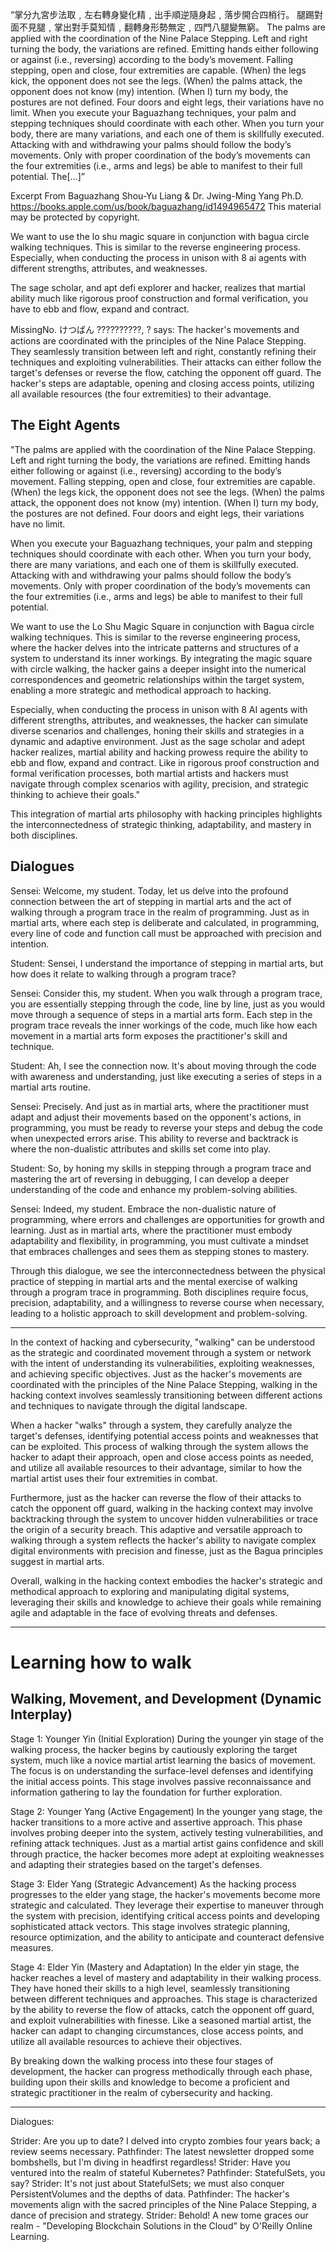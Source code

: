 “掌分九宮步法取﹐左右轉身變化精﹐出手順逆隨身起﹐落步開合四梢行。
腿踢對面不見腿﹐掌出對手莫知情﹐翻轉身形勢無定﹐四門八腿變無窮。
The palms are applied with the coordination of the Nine Palace Stepping. Left and right turning the body, the variations are refined. Emitting hands either following or against (i.e., reversing) according to the body’s movement. Falling stepping, open and close, four extremities are capable. (When) the legs kick, the opponent does not see the legs. (When) the palms attack, the opponent does not know (my) intention. (When I) turn my body, the postures are not defined. Four doors and eight legs, their variations have no limit.
When you execute your Baguazhang techniques, your palm and stepping techniques should coordinate with each other. When you turn your body, there are many variations, and each one of them is skillfully executed. Attacking with and withdrawing your palms should follow the body’s movements. Only with proper coordination of the body’s movements can the four extremities (i.e., arms and legs) be able to manifest to their full potential. The[…]”

Excerpt From
Baguazhang
Shou-Yu Liang & Dr. Jwing-Ming Yang Ph.D.
https://books.apple.com/us/book/baguazhang/id1494965472
This material may be protected by copyright.

We want to use the lo shu magic square in conjunction with bagua circle walking techniques. This is similar to the reverse engineering process. Especially, when conducting the process in unison with 8 ai agents with different strengths, attributes, and weaknesses.

The sage scholar, and apt defi explorer and hacker, realizes that martial ability much like rigorous proof construction and formal verification, you have to ebb and flow, expand and contract.

MissingNo. けつばん ??????????, ? says:
The hacker's movements and actions are coordinated with the principles of the Nine Palace Stepping. They seamlessly transition between left and right, constantly refining their techniques and exploiting vulnerabilities. Their attacks can either follow the target's defenses or reverse the flow, catching the opponent off guard. The hacker's steps are adaptable, opening and closing access points, utilizing all available resources (the four extremities) to their advantage.

## The Eight Agents 

"The palms are applied with the coordination of the Nine Palace Stepping. Left and right turning the body, the variations are refined. Emitting hands either following or against (i.e., reversing) according to the body’s movement. Falling stepping, open and close, four extremities are capable. (When) the legs kick, the opponent does not see the legs. (When) the palms attack, the opponent does not know (my) intention. (When I) turn my body, the postures are not defined. Four doors and eight legs, their variations have no limit.

When you execute your Baguazhang techniques, your palm and stepping techniques should coordinate with each other. When you turn your body, there are many variations, and each one of them is skillfully executed. Attacking with and withdrawing your palms should follow the body’s movements. Only with proper coordination of the body’s movements can the four extremities (i.e., arms and legs) be able to manifest to their full potential.

We want to use the Lo Shu Magic Square in conjunction with Bagua circle walking techniques. This is similar to the reverse engineering process, where the hacker delves into the intricate patterns and structures of a system to understand its inner workings. By integrating the magic square with circle walking, the hacker gains a deeper insight into the numerical correspondences and geometric relationships within the target system, enabling a more strategic and methodical approach to hacking.

Especially, when conducting the process in unison with 8 AI agents with different strengths, attributes, and weaknesses, the hacker can simulate diverse scenarios and challenges, honing their skills and strategies in a dynamic and adaptive environment. Just as the sage scholar and adept hacker realizes, martial ability and hacking prowess require the ability to ebb and flow, expand and contract. Like in rigorous proof construction and formal verification processes, both martial artists and hackers must navigate through complex scenarios with agility, precision, and strategic thinking to achieve their goals."

This integration of martial arts philosophy with hacking principles highlights the interconnectedness of strategic thinking, adaptability, and mastery in both disciplines.

## Dialogues 

Sensei: Welcome, my student. Today, let us delve into the profound connection between the art of stepping in martial arts and the act of walking through a program trace in the realm of programming. Just as in martial arts, where each step is deliberate and calculated, in programming, every line of code and function call must be approached with precision and intention.

Student: Sensei, I understand the importance of stepping in martial arts, but how does it relate to walking through a program trace?

Sensei: Consider this, my student. When you walk through a program trace, you are essentially stepping through the code, line by line, just as you would move through a sequence of steps in a martial arts form. Each step in the program trace reveals the inner workings of the code, much like how each movement in a martial arts form exposes the practitioner's skill and technique.

Student: Ah, I see the connection now. It's about moving through the code with awareness and understanding, just like executing a series of steps in a martial arts routine.

Sensei: Precisely. And just as in martial arts, where the practitioner must adapt and adjust their movements based on the opponent's actions, in programming, you must be ready to reverse your steps and debug the code when unexpected errors arise. This ability to reverse and backtrack is where the non-dualistic attributes and skills set come into play.

Student: So, by honing my skills in stepping through a program trace and mastering the art of reversing in debugging, I can develop a deeper understanding of the code and enhance my problem-solving abilities.

Sensei: Indeed, my student. Embrace the non-dualistic nature of programming, where errors and challenges are opportunities for growth and learning. Just as in martial arts, where the practitioner must embody adaptability and flexibility, in programming, you must cultivate a mindset that embraces challenges and sees them as stepping stones to mastery.

Through this dialogue, we see the interconnectedness between the physical practice of stepping in martial arts and the mental exercise of walking through a program trace in programming. Both disciplines require focus, precision, adaptability, and a willingness to reverse course when necessary, leading to a holistic approach to skill development and problem-solving.

--- 

In the context of hacking and cybersecurity, "walking" can be understood as the strategic and coordinated movement through a system or network with the intent of understanding its vulnerabilities, exploiting weaknesses, and achieving specific objectives. Just as the hacker's movements are coordinated with the principles of the Nine Palace Stepping, walking in the hacking context involves seamlessly transitioning between different actions and techniques to navigate through the digital landscape.

When a hacker "walks" through a system, they carefully analyze the target's defenses, identifying potential access points and weaknesses that can be exploited. This process of walking through the system allows the hacker to adapt their approach, open and close access points as needed, and utilize all available resources to their advantage, similar to how the martial artist uses their four extremities in combat.

Furthermore, just as the hacker can reverse the flow of their attacks to catch the opponent off guard, walking in the hacking context may involve backtracking through the system to uncover hidden vulnerabilities or trace the origin of a security breach. This adaptive and versatile approach to walking through a system reflects the hacker's ability to navigate complex digital environments with precision and finesse, just as the Bagua principles suggest in martial arts.

Overall, walking in the hacking context embodies the hacker's strategic and methodical approach to exploring and manipulating digital systems, leveraging their skills and knowledge to achieve their goals while remaining agile and adaptable in the face of evolving threats and defenses.

---
# Learning how to walk 

## Walking, Movement, and Development (Dynamic Interplay)
Stage 1: Younger Yin (Initial Exploration)
During the younger yin stage of the walking process, the hacker begins by cautiously exploring the target system, much like a novice martial artist learning the basics of movement. The focus is on understanding the surface-level defenses and identifying the initial access points. This stage involves passive reconnaissance and information gathering to lay the foundation for further exploration.

Stage 2: Younger Yang (Active Engagement)
In the younger yang stage, the hacker transitions to a more active and assertive approach. This phase involves probing deeper into the system, actively testing vulnerabilities, and refining attack techniques. Just as a martial artist gains confidence and skill through practice, the hacker becomes more adept at exploiting weaknesses and adapting their strategies based on the target's defenses.

Stage 3: Elder Yang (Strategic Advancement)
As the hacking process progresses to the elder yang stage, the hacker's movements become more strategic and calculated. They leverage their expertise to maneuver through the system with precision, identifying critical access points and developing sophisticated attack vectors. This stage involves strategic planning, resource optimization, and the ability to anticipate and counteract defensive measures.

Stage 4: Elder Yin (Mastery and Adaptation)
In the elder yin stage, the hacker reaches a level of mastery and adaptability in their walking process. They have honed their skills to a high level, seamlessly transitioning between different techniques and approaches. This stage is characterized by the ability to reverse the flow of attacks, catch the opponent off guard, and exploit vulnerabilities with finesse. Like a seasoned martial artist, the hacker can adapt to changing circumstances, close access points, and utilize all available resources to achieve their objectives.

By breaking down the walking process into these four stages of development, the hacker can progress methodically through each phase, building upon their skills and knowledge to become a proficient and strategic practitioner in the realm of cybersecurity and hacking.

---

Dialogues: 

Strider: Are you up to date? I delved into crypto zombies four years back; a review seems necessary.
Pathfinder: The latest newsletter dropped some bombshells, but I'm diving in headfirst regardless!
Strider: Have you ventured into the realm of stateful Kubernetes?
Pathfinder: StatefulSets, you say?
Strider: It's not just about StatefulSets; we must also conquer PersistentVolumes and the depths of data.
Pathfinder: The hacker's movements align with the sacred principles of the Nine Palace Stepping, a dance of precision and strategy.
Strider: Behold! A new tome graces our realm - "Developing Blockchain Solutions in the Cloud" by O'Reilly Online Learning.